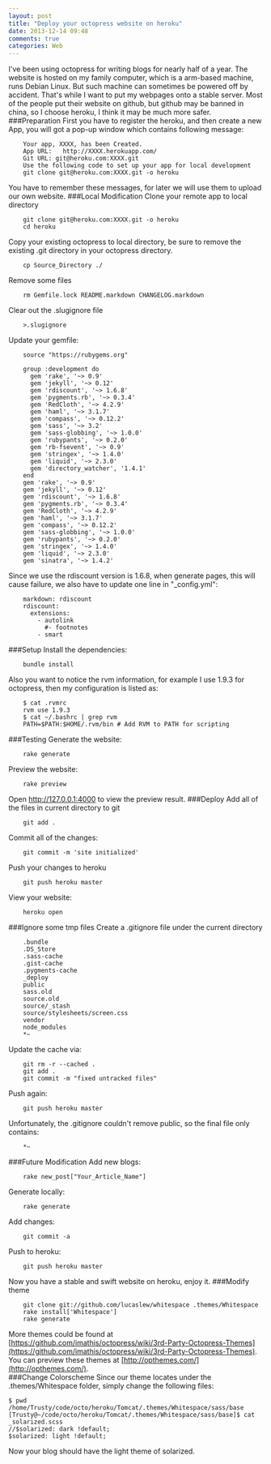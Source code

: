 ```yaml
---
layout: post
title: "Deploy your octopress website on heroku"
date: 2013-12-14 09:48
comments: true
categories: Web
---
```

I've been using octopress for writing blogs for nearly half of a year. The website is hosted on my family computer, which is a arm-based machine, runs Debian Linux. But such machine can sometimes be powered off by accident. That's while I want to put my webpages onto a stable server. Most of the people put their website on github, but github may be banned in china, so I choose heroku, I think it may be much more safer.     
###Preparation
First you have to register the heroku, and then create a new App, you will got a pop-up window which contains following message:

```
	Your app, XXXX, has been Created.
	App URL:   http://XXXX.herokuapp.com/
	Git URL: git@heroku.com:XXXX.git
	Use the following code to set up your app for local development
	git clone git@heroku.com:XXXX.git -o heroku

```
You have to remember these messages, for later we will use them to upload our own website. 
###Local Modification
Clone your remote app to local directory

```
	git clone git@heroku.com:XXXX.git -o heroku
	cd heroku

```
Copy your existing octopress to local directory, be sure to remove the existing .git directory in your octopress directory.

```
	cp Source_Directory ./

```
Remove some files

```
	rm Gemfile.lock README.markdown CHANGELOG.markdown

```
Clear out the .slugignore file

```
	>.slugignore

```
Update your gemfile:

```
	source "https://rubygems.org"
	
	group :development do
	  gem 'rake', '~> 0.9'
	  gem 'jekyll', '~> 0.12'
	  gem 'rdiscount', '~> 1.6.8'
	  gem 'pygments.rb', '~> 0.3.4'
	  gem 'RedCloth', '~> 4.2.9'
	  gem 'haml', '~> 3.1.7'
	  gem 'compass', '~> 0.12.2'
	  gem 'sass', '~> 3.2'
	  gem 'sass-globbing', '~> 1.0.0'
	  gem 'rubypants', '~> 0.2.0'
	  gem 'rb-fsevent', '~> 0.9'
	  gem 'stringex', '~> 1.4.0'
	  gem 'liquid', '~> 2.3.0'
	  gem 'directory_watcher', '1.4.1'
	end
	gem 'rake', '~> 0.9'
	gem 'jekyll', '~> 0.12'
	gem 'rdiscount', '~> 1.6.8'
	gem 'pygments.rb', '~> 0.3.4'
	gem 'RedCloth', '~> 4.2.9'
	gem 'haml', '~> 3.1.7'
	gem 'compass', '~> 0.12.2'
	gem 'sass-globbing', '~> 1.0.0'
	gem 'rubypants', '~> 0.2.0'
	gem 'stringex', '~> 1.4.0'
	gem 'liquid', '~> 2.3.0'
	gem 'sinatra', '~> 1.4.2'

```
Since we use the rdiscount version is 1.6.8, when generate pages, this will cause failure, we also have to update one line in "\_config.yml":  

```
	markdown: rdiscount
	rdiscount:
	  extensions:
	    - autolink
	      #- footnotes
	    - smart

```
###Setup
Install the dependencies:

```
	bundle install

```
Also you want to notice the rvm information, for example I use 1.9.3 for octopress, then my configuration is listed as:

```
	$ cat .rvmrc
	rvm use 1.9.3
	$ cat ~/.bashrc | grep rvm
	PATH=$PATH:$HOME/.rvm/bin # Add RVM to PATH for scripting

```
###Testing
Generate the website:

```
	rake generate

```
Preview the website:

```
	rake preview

```
Open http://127.0.0.1:4000 to view the preview result. 
###Deploy
Add all of the files in current directory to git

```
	git add .

```
Commit all of the changes:

```
	git commit -m 'site initialized'

```
Push your changes to heroku

```
	git push heroku master

```
View your website:

```
	heroku open

```
###Ignore some tmp files
Create a .gitignore file under the current directory

```
	.bundle
	.DS_Store
	.sass-cache
	.gist-cache
	.pygments-cache
	_deploy
	public
	sass.old
	source.old
	source/_stash
	source/stylesheets/screen.css
	vendor
	node_modules
	*~

```
Update the cache via:

```
	git rm -r --cached .
	git add .
	git commit -m "fixed untracked files"

```
Push again:

```
	git push heroku master

```
Unfortunately, the .gitignore couldn't remove public, so the final file only contains:

```
	*~

```
###Future Modification
Add new blogs:

```
	rake new_post["Your_Article_Name"]

```
Generate locally:

```
	rake generate 

```
Add changes:

```
	git commit -a 

```
Push to heroku: 

```
	git push heroku master

```
Now you have a stable and swift website on heroku, enjoy it. 
###Modify theme

```
	git clone git://github.com/lucaslew/whitespace .themes/Whitespace
	rake install['Whitespace']
	rake generate

```
More themes could be found at [https://github.com/imathis/octopress/wiki/3rd-Party-Octopress-Themes](https://github.com/imathis/octopress/wiki/3rd-Party-Octopress-Themes).     
You can preview these themes at [http://opthemes.com/](http://opthemes.com/).     
###Change Colorscheme 
Since our theme locates under the .themes/Whitespace folder, simply change the following files:    

```
$ pwd
/home/Trusty/code/octo/heroku/Tomcat/.themes/Whitespace/sass/base
[Trusty@~/code/octo/heroku/Tomcat/.themes/Whitespace/sass/base]$ cat _solarized.scss
//$solarized: dark !default;
$solarized: light !default;

```
Now your blog should have the light theme of solarized.    
